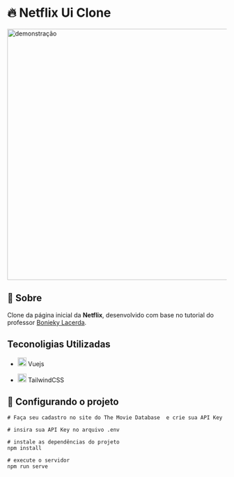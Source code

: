 # 🔥 Netflix Ui Clone
<img src="src/assets/images/netflix-ui.gif" style="width: 60vw" alt="demonstração">

## 📖 Sobre
Clone da página inicial da **Netflix**, desenvolvido com base no tutorial do professor 
<a href="https://www.youtube.com/watch?v=tBweoUiMsDg&t=10904s&ab_channel=BoniekyLacerda">Bonieky Lacerda</a>.

## Teconoligias Utilizadas
* <img src="https://upload.wikimedia.org/wikipedia/commons/thumb/9/95/Vue.js_Logo_2.svg/1184px-Vue.js_Logo_2.svg.png" style="width: 20px" alt="vuejs logo"> Vuejs

* <img src="https://avatars.githubusercontent.com/u/67109815?s=280&v=4" style="width: 20px" alt="Tailwindcss logo"> TailwindCSS


## 🔧 Configurando o projeto
```
# Faça seu cadastro no site do The Movie Database  e crie sua API Key

# insira sua API Key no arquivo .env

# instale as dependências do projeto
npm install

# execute o servidor
npm run serve
```
